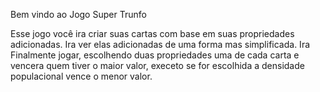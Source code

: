 Bem vindo ao Jogo Super Trunfo

Esse jogo você ira criar suas cartas com base em suas propriedades adicionadas.
Ira ver elas adicionadas de uma forma mas simplificada.
Ira Finalmente jogar, escolhendo duas propriedades uma de cada carta e vencera quem tiver o maior valor,
execeto se for escolhida a densidade populacional vence o menor valor.
